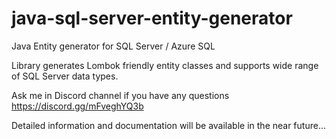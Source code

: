 # java-sql-server-entity-generator
Java Entity generator for SQL Server / Azure SQL 

Library generates Lombok friendly entity classes and supports wide range of SQL Server data types.

Ask me in Discord channel if you have any questions
https://discord.gg/mFveghYQ3b

Detailed information and documentation will be available in the near future...
